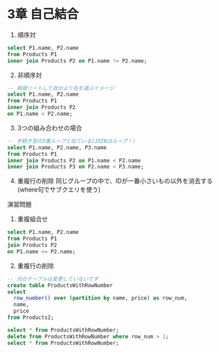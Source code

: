 



# 3章 自己結合
1. 順序対
```sql
select P1.name, P2.name
from Products P1
inner join Products P2 on P1.name != P2.name;
```
2. 非順序対
```sql
-- 昇順ソートして自分より右を選ぶイメージ
select P1.name, P2.name
from Products P1
inner join Products P2
on P1.name < P2.name;
```
3. 3つの組み合わせの場合
```sql
-- 手続き型の3重ループと似ている(JOINはループ！)
select P1.name, P2.name, P3.name
from Products P1
inner join Products P2 on P1.name < P2.name
inner join Products P3 on P2.name < P3.name;
```
4. 重複行の削除
同じグループの中で、IDが一番小さいもの以外を消去する(where句でサブクエリを使う)

演習問題
1. 重複組合せ
```sql
select P1.name, P2.name
from Products P1
join Products P2
on P1.name <= P2.name;
```

2. 重複行の削除
```sql
-- 元のテーブルは変更していないです
create table ProductsWithRowNumber
select
  row_number() over (partition by name, price) as row_num,
  name,
  price
from Products2;

select * from ProductsWithRowNumber;
delete from ProductsWithRowNumber where row_num > 1;
select * from ProductsWithRowNumber;
```
